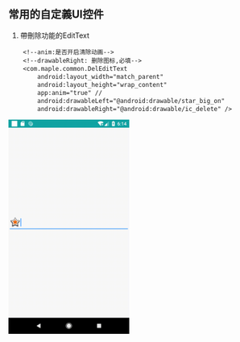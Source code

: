 ## 常用的自定義UI控件

1. 帶刪除功能的EditText
    
```
    <!--anim:是否开启清除动画-->
    <!--drawableRight: 删除图标,必填-->
    <com.maple.common.DelEditText
        android:layout_width="match_parent"
        android:layout_height="wrap_content"
        app:anim="true" //
        android:drawableLeft="@android:drawable/star_big_on"
        android:drawableRight="@android:drawable/ic_delete" />
```
<img src="./screenshot/delEdittext.gif" width="240"/>
